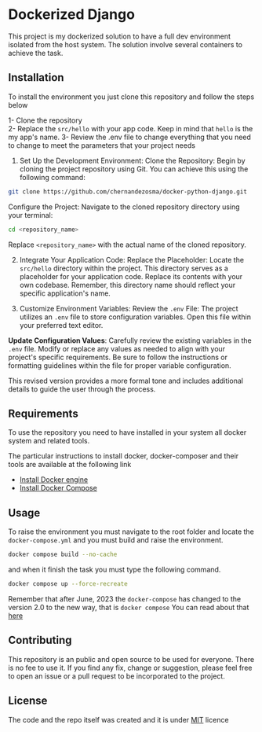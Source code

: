 # Dockerized Django

This project is my dockerized solution to have a full dev environment isolated from the host system.
The solution involve several containers to achieve the task.

## Installation
To install the environment you just clone this repository and follow the steps below

1- Clone the repository  
2- Replace the `src/hello` with your app code. Keep in mind that `hello` is the my app's name.
3- Review the .env file to change everything that you need to change to meet the parameters that your project needs

1. Set Up the Development Environment:
Clone the Repository: Begin by cloning the project repository using Git. You can achieve this using the following command:

```Bash
git clone https://github.com/chernandezosma/docker-python-django.git
```

Configure the Project: Navigate to the cloned repository directory using your terminal:

```Bash
cd <repository_name>
```
Replace `<repository_name>` with the actual name of the cloned repository.

2. Integrate Your Application Code:
Replace the Placeholder: Locate the `src/hello` directory within the project. This directory serves as a placeholder for your application code. Replace its contents with your own codebase. Remember, this directory name should reflect your specific application's name.

3. Customize Environment Variables:
Review the `.env` File: The project utilizes an `.env` file to store configuration variables. Open this file within your preferred text editor.

**Update Configuration Values**:  Carefully review the existing variables in the `.env` file. Modify or replace any values as needed to align with your project's specific requirements. Be sure to follow the instructions or formatting guidelines within the file for proper variable configuration.

This revised version provides a more formal tone and includes additional details to guide the user through the process.

## Requirements
To use the repository you need to have installed in your system all docker system and related tools. 

The particular instructions to install docker, docker-composer and their tools are available at the following link

- [Install Docker engine](https://docs.docker.com/engine/install/)
- [Install Docker Compose](https://docs.docker.com/compose/install/) 

## Usage

To raise the environment you must navigate to the root folder and locate the `docker-compose.yml` and you must build and raise the environment.

```Bash
docker compose build --no-cache
```
and when it finish the task you must type the following command.

```Bash
docker compose up --force-recreate
```
Remember that after June, 2023 the `docker-compose` has changed to the version 2.0 to the new way, that is `docker compose`
You can read about that [here](https://www.docker.com/blog/new-docker-compose-v2-and-v1-deprecation/#:~:text=Compose%20V1%20support%20will%20no,with%20running%20your%20Compose%20applications.)

## Contributing
This repository is an public and open source to be used for everyone. There is no fee to use it.
If you find any fix, change or suggestion, please feel free to open an issue or a pull request to be incorporated to the project.

## License
The code and the repo itself was created and it is under [MIT](https://choosealicense.com/licenses/mit/) licence
